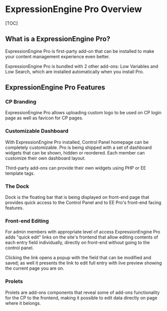 <!--
    This source file is part of the open source project
    ExpressionEngine User Guide (https://github.com/ExpressionEngine/ExpressionEngine-User-Guide)

    @link      https://expressionengine.com/
    @copyright Copyright (c) 2003-2020, Packet Tide, LLC (https://packettide.com)
    @license   https://expressionengine.com/license Licensed under Apache License, Version 2.0
-->

# ExpressionEngine Pro Overview

[TOC]

## What is a ExpressionEngine Pro?

ExpressionEngine Pro is first-party add-on that can be installed to make your content management experience even better.

ExpressionEngine Pro is bundled with 2 other add-ons: Low Variables and Low Search, which are installed automatically when you install Pro.

## ExpressionEngine Pro Features

### CP Branding

ExpressionEngine Pro allows uploading custom logo to be used on CP login page as well as favicon for CP pages.

### Customizable Dashboard

With ExpressionEngine Pro installed, Control Panel homepage can be completely customizable. Pro is being shipped with a set of dashboard widgets that can be shown, hidden or reordered. Each member can customize their own dashboard layout.

Third-party add-ons can provide their own widgets using PHP or EE template tags.

### The Dock

Dock is the floating bar that is being displayed on front-end page that provides quick access to the Control Panel and to EE Pro's front-end facing features.

### Front-end Editing

For admin members with appropriate level of access ExpressionEngine Pro adds "quick edit" links on the site's frontend that allow editing contents of each entry field individually, directly on front-end without going to the control panel.

Clicking the link opens a popup with the field that can be modified and saved; as well it presents the link to edit full entry with live preview showing the current page you are on.

### Prolets

Prolets are add-ons components that reveal some of add-ons functionality for the CP to the frontend, making it possible to edit data directly on page where it belongs.
